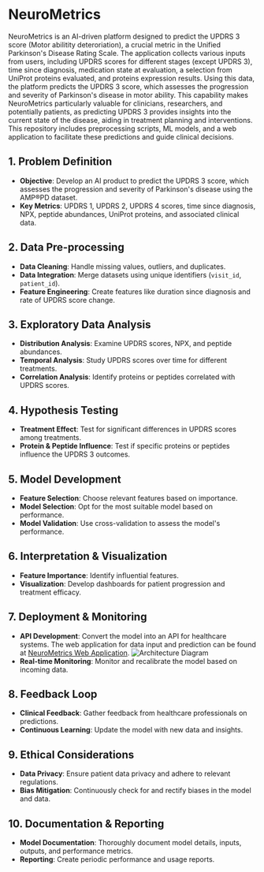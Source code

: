 # NeuroMetrics
NeuroMetrics is an AI-driven platform designed to predict the UPDRS 3 score (Motor abilitity deteroriation), a crucial metric in the Unified Parkinson's Disease Rating Scale. The application collects various inputs from users, including UPDRS scores for different stages (except UPDRS 3), time since diagnosis, medication state at evaluation, a selection from UniProt proteins evaluated, and proteins expression results. Using this data, the platform predicts the UPDRS 3 score, which assesses the progression and severity of Parkinson's disease in motor ability. This capability makes NeuroMetrics particularly valuable for clinicians, researchers, and potentially patients, as predicting UPDRS 3 provides insights into the current state of the disease, aiding in treatment planning and interventions. This repository includes preprocessing scripts, ML models, and a web application to facilitate these predictions and guide clinical decisions.

## 1. Problem Definition
- **Objective**: Develop an AI product to predict the UPDRS 3 score, which assesses the progression and severity of Parkinson's disease using the AMP®PD dataset.
- **Key Metrics**: UPDRS 1, UPDRS 2, UPDRS 4 scores, time since diagnosis, NPX, peptide abundances, UniProt proteins, and associated clinical data.

## 2. Data Pre-processing
- **Data Cleaning**: Handle missing values, outliers, and duplicates.
- **Data Integration**: Merge datasets using unique identifiers (`visit_id`, `patient_id`).
- **Feature Engineering**: Create features like duration since diagnosis and rate of UPDRS score change.

## 3. Exploratory Data Analysis
- **Distribution Analysis**: Examine UPDRS scores, NPX, and peptide abundances.
- **Temporal Analysis**: Study UPDRS scores over time for different treatments.
- **Correlation Analysis**: Identify proteins or peptides correlated with UPDRS scores.

## 4. Hypothesis Testing
- **Treatment Effect**: Test for significant differences in UPDRS scores among treatments.
- **Protein & Peptide Influence**: Test if specific proteins or peptides influence the UPDRS 3 outcomes.

## 5. Model Development
- **Feature Selection**: Choose relevant features based on importance.
- **Model Selection**: Opt for the most suitable model based on performance.
- **Model Validation**: Use cross-validation to assess the model's performance.

## 6. Interpretation & Visualization
- **Feature Importance**: Identify influential features.
- **Visualization**: Develop dashboards for patient progression and treatment efficacy.

## 7. Deployment & Monitoring
- **API Development**: Convert the model into an API for healthcare systems. The web application for data input and prediction can be found at [NeuroMetrics Web Application](https://azizmoussa.com/api.html).
  ![Architecture Diagram](https://s3.eu-west-3.amazonaws.com/azizmoussa.com/neurometrics2.png)
- **Real-time Monitoring**: Monitor and recalibrate the model based on incoming data.

## 8. Feedback Loop
- **Clinical Feedback**: Gather feedback from healthcare professionals on predictions.
- **Continuous Learning**: Update the model with new data and insights.

## 9. Ethical Considerations
- **Data Privacy**: Ensure patient data privacy and adhere to relevant regulations.
- **Bias Mitigation**: Continuously check for and rectify biases in the model and data.

## 10. Documentation & Reporting
- **Model Documentation**: Thoroughly document model details, inputs, outputs, and performance metrics.
- **Reporting**: Create periodic performance and usage reports.
